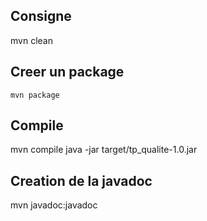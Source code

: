 ## Consigne
mvn clean
## Creer un package
```
mvn package
```
## Compile
mvn compile
java -jar target/tp_qualite-1.0.jar
## Creation de la javadoc
 mvn javadoc:javadoc
